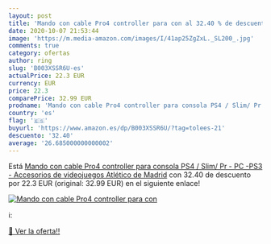 ```yaml
---
layout: post
title: 'Mando con cable Pro4 controller para con al 32.40 % de descuento'
date: 2020-10-07 21:53:44
image: 'https://m.media-amazon.com/images/I/41ap25ZgZxL._SL200_.jpg'
comments: true
category: ofertas
author: ring
slug: 'B003XSSR6U-es'
actualPrice: 22.3 EUR
currency: EUR
price: 22.3
comparePrice: 32.99 EUR
prodname: 'Mando con cable Pro4 controller para consola PS4 / Slim/ Pr - PC -PS3 - Accesorios de videojuegos Atlético de Madrid'
country: 'es'
flag: '🇪🇸'
buyurl: 'https://www.amazon.es/dp/B003XSSR6U/?tag=tolees-21'
descuento: '32.40'
average: '26.685000000000002'
---
```


Está [Mando con cable Pro4 controller para consola PS4 / Slim/ Pr - PC -PS3 - Accesorios de videojuegos Atlético de Madrid](https://www.amazon.es/dp/B003XSSR6U/?tag=tolees-21) con 32.40 de descuento por 22.3 EUR (original: 32.99 EUR) en el siguiente enlace!

[![Mando con cable Pro4 controller para con](https://m.media-amazon.com/images/I/41ap25ZgZxL._SL200_.jpg)](https://www.amazon.es/dp/B003XSSR6U/?tag=tolees-21)

ℹ️:


[🛒 Ver la oferta!!](https://www.amazon.es/dp/B003XSSR6U/?tag=tolees-21)
